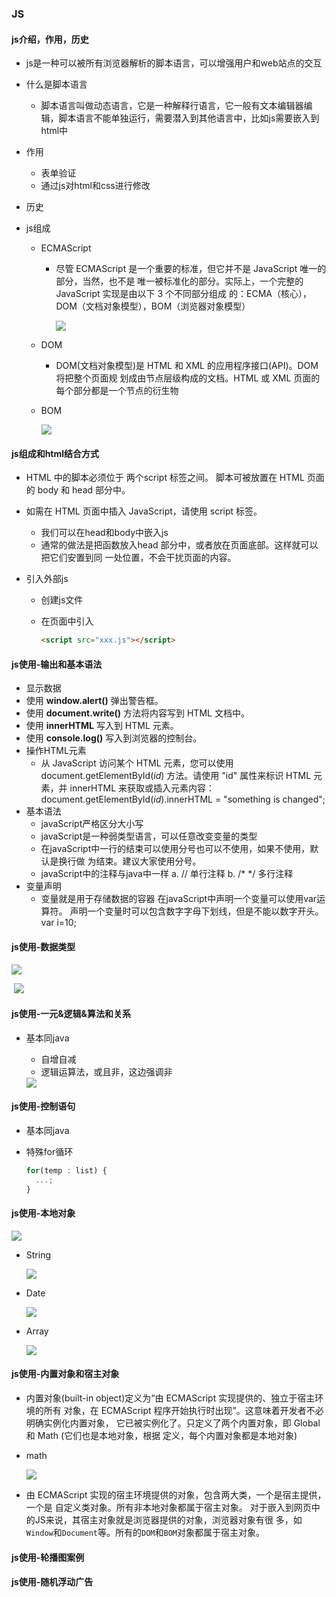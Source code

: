 ### JS

#### js介绍，作用，历史

+ js是一种可以被所有浏览器解析的脚本语言，可以增强用户和web站点的交互

+ 什么是脚本语言

  + 脚本语言叫做动态语言，它是一种解释行语言，它一般有文本编辑器编辑，脚本语言不能单独运行，需要潜入到其他语言中，比如js需要嵌入到html中

+ 作用

  + 表单验证
  + 通过js对html和css进行修改

+ 历史

+ js组成

  + ECMAScript

    + 尽管 ECMAScript 是一个重要的标准，但它并不是 JavaScript 唯一的部分，当然，也不是 唯一被标准化的部分。实际上，一个完整的 JavaScript 实现是由以下 3 个不同部分组成 的：ECMA（核心），DOM（文档对象模型），BOM（浏览器对象模型）

      <img src="../../../images/js-ecma-intro.png">

  + DOM

    + DOM(文档对象模型)是 HTML 和 XML 的应用程序接口(API)。DOM 将把整个页面规 划成由节点层级构成的文档。HTML 或 XML 页面的每个部分都是一个节点的衍生物

  + BOM

    <img src="../../../images/js-bom-intro.png">

#### js组成和html结合方式

+ HTML 中的脚本必须位于 两个script 标签之间。 脚本可被放置在 HTML 页面的 body 和 head 部分中。

+ 如需在 HTML 页面中插入 JavaScript，请使用 script 标签。

  + 我们可以在head和body中嵌入js
  + 通常的做法是把函数放入head 部分中，或者放在页面底部。这样就可以把它们安置到同 一处位置，不会干扰页面的内容。

+ 引入外部js

  + 创建js文件

  + 在页面中引入

    ```html
    <script src="xxx.js"></script>
    ```

    

#### js使用-输出和基本语法

+  显示数据
  + 使用 **window.alert()** 弹出警告框。
  + 使用 **document.write()** 方法将内容写到 HTML 文档中。 
  + 使用 **innerHTML** 写入到 HTML 元素。
  + 使用 **console.log()** 写入到浏览器的控制台。
+ 操作HTML元素
  + 从 JavaScript 访问某个 HTML 元素，您可以使用 document.getElementById(*id*) 方法。请使用 "id" 属性来标识 HTML 元素，并 innerHTML 来获取或插入元素内容： document.getElementById(*id*).innerHTML = "something is changed";
+ 基本语法
  +  javaScript严格区分大小写
  +  javaScript是一种弱类型语言，可以任意改变变量的类型
  + 在javaScript中一行的结束可以使用分号也可以不使用，如果不使用，默认是换行做 为结束。建议大家使用分号。
  + javaScript中的注释与java中一样 a. // 单行注释 b. /* */ 多行注释
+ 变量声明
  + 变量就是用于存储数据的容器 在javaScript中声明一个变量可以使用var运算符。 声明一个变量时可以包含数字字母下划线，但是不能以数字开头。 var i=10;

#### js使用-数据类型

<img src="../../../images/js-datatype-01.png">

​	<img src="../../../images/js-datatype-02.png">

#### js使用-一元&逻辑&算法和关系

+ 基本同java

  + 自增自减
  + 逻辑运算法，或且非，这边强调非

  <img src="../../../images/js-calculate-char-01.png">

#### js使用-控制语句

+ 基本同java

+ 特殊for循环

  ```js
  for(temp : list) {
    ...;
  }
  ```

#### js使用-本地对象

<img src="../../../images/js-local-object.png">

+ String

  <img src="../../../images/js-object-String.png">

+ Date

  <img src="../../../images/js-object-date.png">

+ Array

  <img src="../../../images/js-object-array.png">

#### js使用-内置对象和宿主对象

+ 内置对象(built-in object)定义为“由 ECMAScript 实现提供的、独立于宿主环境的所有 对象，在 ECMAScript 程序开始执行时出现”。这意味着开发者不必明确实例化内置对象， 它已被实例化了。只定义了两个内置对象，即 Global 和 Math (它们也是本地对象，根据 定义，每个内置对象都是本地对象)

+ math

  <img src="../../../images/js-object-math-method.png">

+ 由 ECMAScript 实现的宿主环境提供的对象，包含两大类，一个是宿主提供，一个是 自定义类对象。所有非本地对象都属于宿主对象。 对于嵌入到网页中的JS来说，其宿主对象就是浏览器提供的对象，浏览器对象有很 多，如`Window`和`Document`等。所有的`DOM`和`BOM`对象都属于宿主对象。

#### js使用-轮播图案例

#### js使用-随机浮动广告